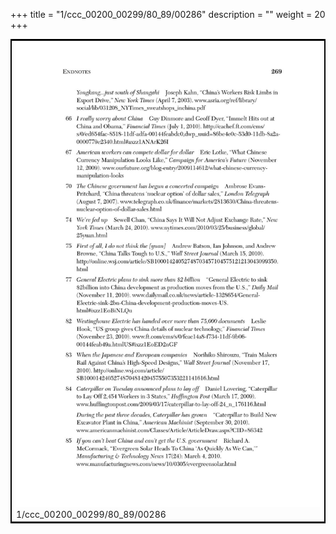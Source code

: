 +++
title = "1/ccc_00200_00299/80_89/00286"
description = ""
weight = 20
+++

<table style="border:2px solid black;max-width:800px;max-height:800px;" 
><tr><td>
<img class="center-fit-jpg"
src="/jpg_/out_jpg_dbc_286.jpg">
1/ccc_00200_00299/80_89/00286
</img></td></tr></table>
